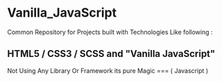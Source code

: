 # Vanilla_JavaScript

Common Repository for Projects built with Technologies Like following : 

## HTML5 / CSS3 / SCSS and "Vanilla JavaScript" 

Not Using Any Library Or Framework its pure Magic === ( Javascript )
